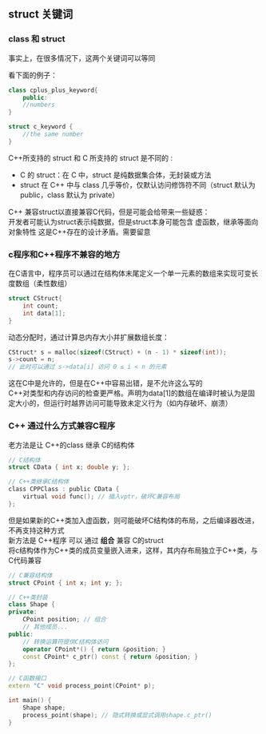 ## struct 关键词

### class 和 struct

事实上，在很多情况下，这两个关键词可以等同

看下面的例子：

```cpp
class cplus_plus_keyword{
	public:
	//numbers
}

```


```c
struct c_keyword {
	//the same number
}
```

C++所支持的 struct 和 C 所支持的 struct 是不同的 :<br>
* C 的 struct：在 C 中，struct 是纯数据集合体，无封装或方法<br>
* struct 在 C++ 中与 class 几乎等价，仅默认访问修饰符不同（struct 默认为 public，class 默认为 private）<br>

C++ 兼容struct以直接兼容C代码，但是可能会给带来一些疑惑：<br> 
开发者可能认为struct表示纯数据，但是struct本身可能包含 虚函数，继承等面向对象特性
这是C++存在的设计矛盾。需要留意


### c程序和C++程序不兼容的地方

在C语言中，程序员可以通过在结构体末尾定义一个单一元素的数组来实现可变长度数组（柔性数组）<br>
```c
struct CStruct{
	int count;
	int data[1];
}

```

动态分配时，通过计算总内存大小并扩展数组长度：

```c
CStruct* s = malloc(sizeof(CStruct) + (n - 1) * sizeof(int));
s->count = n;
// 此时可以通过 s->data[i] 访问 0 ≤ i < n 的元素
```
这在C中是允许的，但是在C++中容易出错，是不允许这么写的<br>
C++对类型和内存访问的检查更严格。声明为data[1]的数组在编译时被认为是固定大小的，但运行时越界访问可能导致未定义行为（如内存破坏、崩溃）


### C++  通过什么方式兼容C程序

老方法是让 C++的class 继承 C的结构体

```c
// C结构体
struct CData { int x; double y; };

// C++类继承C结构体
class CPPClass : public CData {
    virtual void func(); // 插入vptr，破坏C兼容布局
};
```

但是如果新的C++类加入虚函数，则可能破坏C结构体的布局，之后编译器改进，不再支持这种方式<br>
新方法是 C++程序 可以 通过 **组合** 兼容 C的struct <br>
将c结构体作为C++类的成员变量嵌入进来，这样，其内存布局独立于C++类，与C代码兼容<br>

```cpp
// C兼容结构体
struct CPoint { int x; int y; };

// C++类封装
class Shape {
private:
    CPoint position; // 组合
    // 其他成员...
public:
    // 转换运算符提供C结构体访问
    operator CPoint*() { return &position; }
    const CPoint* c_ptr() const { return &position; }
};

// C函数接口
extern "C" void process_point(CPoint* p);

int main() {
    Shape shape;
    process_point(shape); // 隐式转换或显式调用shape.c_ptr()
}

```



  
